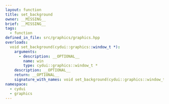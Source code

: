 ```yaml
---
layout: function
title: set_background
owner: __MISSING__
brief: __MISSING__
tags:
  - function
defined_in_file: src/graphics/graphics.hpp
overloads:
  void set_background(cydui::graphics::window_t *):
    arguments:
      - description: __OPTIONAL__
        name: win
        type: cydui::graphics::window_t *
    description: __OPTIONAL__
    return: __OPTIONAL__
    signature_with_names: void set_background(cydui::graphics::window_t * win)
namespace:
  - cydui
  - graphics
---
```

